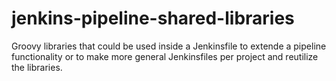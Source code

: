 # jenkins-pipeline-shared-libraries

Groovy libraries that could be used inside a Jenkinsfile to extende a pipeline functionality or to make more general Jenkinsfiles per project and reutilize the libraries.